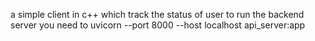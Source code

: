 a simple client in c++ which track the status of user
to run the backend server you need to uvicorn --port 8000 --host localhost api_server:app
